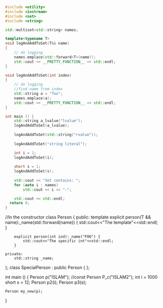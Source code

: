 ```c++
#include <utility>    
#include <iostream>    
#include <set>
#include <string>

std::multiset<std::string> names;

template<typename T>
void logAndAddToSet(T&& name)
{
    // do logging
    names.emplace(std::forward<T>(name));
    std::cout << __PRETTY_FUNCTION__ << std::endl;
}

void logAndAddToSet(int index)
{
    // do logging
    //find name from index
    std::string a = "foo";
    names.emplace(a);
    std::cout << __PRETTY_FUNCTION__ << std::endl;
}

int main () {
    std::string a_lvalue("lvalue");
    logAndAddToSet(a_lvalue);
    
    logAndAddToSet(std::string("rvalue"));
    
    logAndAddToSet("string literal");

    int i = 1;
    logAndAddToSet(i);
    
    short s = 1;
    logAndAddToSet(s);
    
    std::cout << "Set contains: ";
    for (auto i : names)
        std::cout << i << "-";

    std::cout << std::endl;
  return 0;
}
```
//In the constructor
class Person
{
	public:
		template<typename T>
		explicit person(T && name):_name(std::forward<T>(name)) {
			std::cout<<"The template"<<std::endl;
		}
		
		explicit person(int ind):_name("FOO") {
			std::cout<<"The specific int"<<std::endl;
		}
		
	private:
		std::string _name;
	
};
class SpecialPerson : public Person 
{
};

int main () 
{
	Person p("ISLAM");
	//const Person P_c("ISLAM2");
	int i = 1000
	short s = 12;
	Person p2(i);
	Person p3(s);
	
	Person my_new(p);
}
